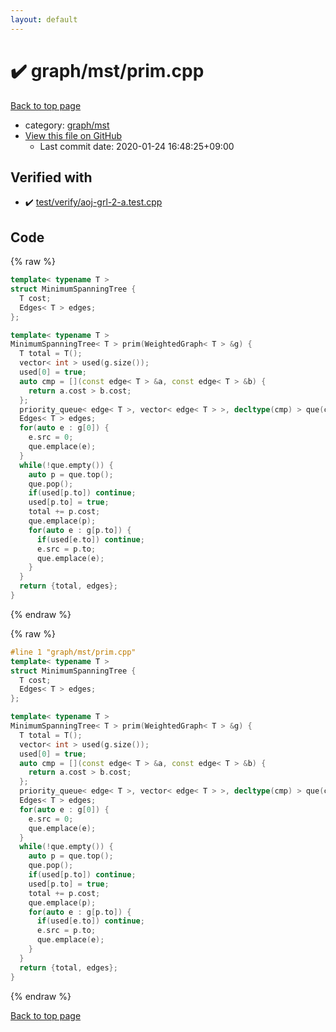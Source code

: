 ```yaml
---
layout: default
---
```


<!-- mathjax config similar to math.stackexchange -->
<script type="text/javascript" async
  src="https://cdnjs.cloudflare.com/ajax/libs/mathjax/2.7.5/MathJax.js?config=TeX-MML-AM_CHTML">
</script>
<script type="text/x-mathjax-config">
  MathJax.Hub.Config({
    TeX: { equationNumbers: { autoNumber: "AMS" }},
    tex2jax: {
      inlineMath: [ ['$','$'] ],
      processEscapes: true
    },
    "HTML-CSS": { matchFontHeight: false },
    displayAlign: "left",
    displayIndent: "2em"
  });
</script>

<script type="text/javascript" src="https://cdnjs.cloudflare.com/ajax/libs/jquery/3.4.1/jquery.min.js"></script>
<script src="https://cdn.jsdelivr.net/npm/jquery-balloon-js@1.1.2/jquery.balloon.min.js" integrity="sha256-ZEYs9VrgAeNuPvs15E39OsyOJaIkXEEt10fzxJ20+2I=" crossorigin="anonymous"></script>
<script type="text/javascript" src="../../../assets/js/copy-button.js"></script>
<link rel="stylesheet" href="../../../assets/css/copy-button.css" />


# :heavy_check_mark: graph/mst/prim.cpp

<a href="../../../index.html">Back to top page</a>

* category: <a href="../../../index.html#51f95ed2fd9ed3be34f576d38fbd25a2">graph/mst</a>
* <a href="{{ site.github.repository_url }}/blob/master/graph/mst/prim.cpp">View this file on GitHub</a>
    - Last commit date: 2020-01-24 16:48:25+09:00




## Verified with

* :heavy_check_mark: <a href="../../../verify/test/verify/aoj-grl-2-a.test.cpp.html">test/verify/aoj-grl-2-a.test.cpp</a>


## Code

<a id="unbundled"></a>
{% raw %}
```cpp
template< typename T >
struct MinimumSpanningTree {
  T cost;
  Edges< T > edges;
};

template< typename T >
MinimumSpanningTree< T > prim(WeightedGraph< T > &g) {
  T total = T();
  vector< int > used(g.size());
  used[0] = true;
  auto cmp = [](const edge< T > &a, const edge< T > &b) {
    return a.cost > b.cost;
  };
  priority_queue< edge< T >, vector< edge< T > >, decltype(cmp) > que(cmp);
  Edges< T > edges;
  for(auto e : g[0]) {
    e.src = 0;
    que.emplace(e);
  }
  while(!que.empty()) {
    auto p = que.top();
    que.pop();
    if(used[p.to]) continue;
    used[p.to] = true;
    total += p.cost;
    que.emplace(p);
    for(auto e : g[p.to]) {
      if(used[e.to]) continue;
      e.src = p.to;
      que.emplace(e);
    }
  }
  return {total, edges};
}

```
{% endraw %}

<a id="bundled"></a>
{% raw %}
```cpp
#line 1 "graph/mst/prim.cpp"
template< typename T >
struct MinimumSpanningTree {
  T cost;
  Edges< T > edges;
};

template< typename T >
MinimumSpanningTree< T > prim(WeightedGraph< T > &g) {
  T total = T();
  vector< int > used(g.size());
  used[0] = true;
  auto cmp = [](const edge< T > &a, const edge< T > &b) {
    return a.cost > b.cost;
  };
  priority_queue< edge< T >, vector< edge< T > >, decltype(cmp) > que(cmp);
  Edges< T > edges;
  for(auto e : g[0]) {
    e.src = 0;
    que.emplace(e);
  }
  while(!que.empty()) {
    auto p = que.top();
    que.pop();
    if(used[p.to]) continue;
    used[p.to] = true;
    total += p.cost;
    que.emplace(p);
    for(auto e : g[p.to]) {
      if(used[e.to]) continue;
      e.src = p.to;
      que.emplace(e);
    }
  }
  return {total, edges};
}

```
{% endraw %}

<a href="../../../index.html">Back to top page</a>

